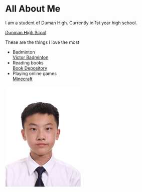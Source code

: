<!DOCTYPE HTML>
<html>
<body>
<h1>All About Me</h1>
<title>This is my website</title>
<p>
I am a student of Duman High. Currently in 1st year high school.</p>
<a href="www.dhs.sg">Dunman High Scool</a>
<p>These are the things I love the most</p> 
<ul>
<li>Badminton</li>
<a href="http://sg.victorsport.com/index.html">Victor Badminton</a>
<li>Reading books</li>
<a href="https://www.bookdepository.com/">Book Depository</a>
<li>Playing online games</li>
<a href="https://minecraft.net/en-us/">Minecraft</a>
</ul>
<img src="photo.jpg"/>
</body>
</html>
